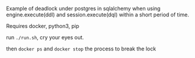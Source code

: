 Example of deadlock under postgres in sqlalchemy when using engine.execute(ddl)
and session.execute(dql) within a short period of time.

Requires docker, python3, pip

run `./run.sh`, cry your eyes out.

then `docker ps` and `docker stop` the process to break the lock
